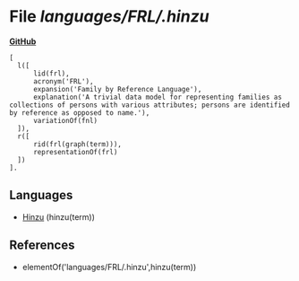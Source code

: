 # File _languages/FRL/.hinzu_
**[GitHub](https://github.com/softlang/yas/blob/master/languages/FRL/.hinzu)**
```
[
  l([
      lid(frl),
      acronym('FRL'),
      expansion('Family by Reference Language'),
      explanation('A trivial data model for representing families as collections of persons with various attributes; persons are identified by reference as opposed to name.'),
      variationOf(fnl)
  ]),
  r([
      rid(frl(graph(term))),
      representationOf(frl)
  ])
].
```

## Languages
* [Hinzu](../languages/Hinzu.md) (hinzu(term))

## References
* elementOf('languages/FRL/.hinzu',hinzu(term))
